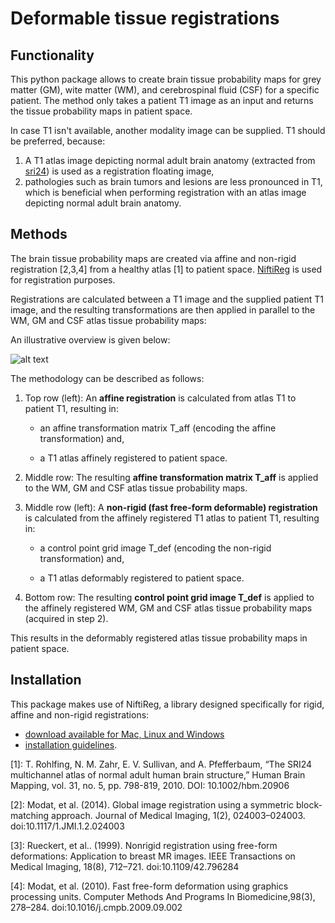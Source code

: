 # Deformable tissue registrations

## Functionality

This python package allows to create brain tissue probability maps for grey matter (GM), wite matter (WM), and cerebrospinal fluid (CSF) for a specific patient. The method only takes a patient T1 image as an input and returns the tissue probability maps in patient space.

In case T1 isn't available, another modality image can be supplied. T1 should be preferred, because:

1. A T1 atlas image depicting normal adult brain anatomy (extracted from [sri24]) is used as a registration floating image,
2. pathologies such as brain tumors and lesions are less pronounced in T1, which is beneficial when performing registration with an atlas image depicting normal adult brain anatomy.

## Methods

The brain tissue probability maps are created via affine and non-rigid registration [2,3,4] from a healthy atlas [1] to patient space. [NiftiReg] is used for registration purposes. 

Registrations are calculated between a T1 image and the supplied patient T1 image, and the resulting transformations are then applied in parallel to the WM, GM and CSF atlas tissue probability maps:

An illustrative overview is given below:

![alt text](https://bytebucket.org/s0216660/deformable-tissue-registrations/raw/210a739b50c4c30aaa9dc57cdceb77a28ad8b19b/atlas_registration.png?token=cfe6fe1423c6880bd7a7e7f0bae25ac77915a4a4)

The methodology can be described as follows:

1. Top row (left): An **affine registration** is calculated from atlas T1 to patient T1, resulting in:

    * an affine transformation matrix T_aff (encoding the affine transformation) and,
  
    * a T1 atlas affinely registered to patient space.
 
2. Middle row: The resulting **affine transformation matrix T_aff** is applied to the WM, GM and CSF atlas tissue probability maps.

3. Middle row (left): A **non-rigid (fast free-form deformable) registration** is calculated from the affinely registered T1 atlas to patient T1, resulting in: 

    * a control point grid image T_def (encoding the non-rigid transformation) and,
 
    * a T1 atlas deformably registered to patient space.
 
4. Bottom row: The resulting **control point grid image T_def** is applied to the affinely registered WM, GM and CSF atlas tissue probability maps (acquired in step 2). 

This results in the deformably registered atlas tissue probability maps in patient space.


## Installation

This package makes use of NiftiReg, a library designed specifically for rigid, affine and non-rigid registrations: 

- [download available for Mac, Linux and Windows](https://sourceforge.net/projects/niftyreg/?source=navbar)
- [installation guidelines](https://cmiclab.cs.ucl.ac.uk/mmodat/niftyreg/wikis/install).

[sri24]: https://www.nitrc.org/projects/sri24/

[1]: T. Rohlfing, N. M. Zahr, E. V. Sullivan, and A. Pfefferbaum, “The SRI24 multichannel atlas of normal adult human brain structure,” Human Brain Mapping, vol. 31, no. 5, pp. 798-819, 2010. DOI: 10.1002/hbm.20906

[NiftiReg]: http://cmictig.cs.ucl.ac.uk/wiki/index.php/NiftyReg

[2]: Modat, et al. (2014). Global image registration using a symmetric block-
matching approach. Journal of Medical Imaging, 1(2), 024003–024003.
doi:10.1117/1.JMI.1.2.024003

[3]: Rueckert, et al.. (1999). Nonrigid registration using free-form
deformations: Application to breast MR images. IEEE Transactions on Medical
Imaging, 18(8), 712–721. doi:10.1109/42.796284

[4]: Modat, et al. (2010). Fast free-form deformation using graphics processing
units. Computer Methods And Programs In Biomedicine,98(3), 278–284.
doi:10.1016/j.cmpb.2009.09.002